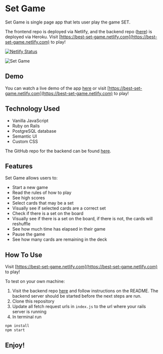 # Set Game

Set Game is single page app that lets user play the game SET.

The frontend repo is deployed via Netlify, and the backend repo ([here](https://github.com/aresnik11/set-game-backend)) is deployed via Heroku. Visit [https://best-set-game.netlify.com](https://best-set-game.netlify.com) to play!

[![Netlify Status](https://api.netlify.com/api/v1/badges/1c669172-c73c-444c-af63-03d51895a8c8/deploy-status)](https://app.netlify.com/sites/best-set-game/deploys)

![Set Game](https://user-images.githubusercontent.com/8761638/69589475-2f4b0200-0fba-11ea-8f41-5a131079261f.png)

## Demo

You can watch a live demo of the app [here](#) or visit [https://best-set-game.netlify.com](https://best-set-game.netlify.com) to play!

## Technology Used

* Vanilla JavaScript
* Ruby on Rails
* PostgreSQL database
* Semantic UI
* Custom CSS

The GitHub repo for the backend can be found [here](https://github.com/aresnik11/set-game-backend).

## Features

Set Game allows users to:

* Start a new game
* Read the rules of how to play
* See high scores
* Select cards that may be a set
* Visually see if selected cards are a correct set
* Check if there is a set on the board
* Visually see if there is a set on the board, if there is not, the cards will reshuffle
* See how much time has elapsed in their game
* Pause the game
* See how many cards are remaining in the deck

## How To Use

Visit [https://best-set-game.netlify.com](https://best-set-game.netlify.com) to play!

To test on your own machine:
1. Visit the backend repo [here](https://github.com/aresnik11/set-game-backend) and follow instructions on the README. The backend server should be started before the next steps are run.
2. Clone this repository
3. Update all fetch request urls in `index.js` to the url where your rails server is running
4. In terminal run
```
npm install
npm start
```

## Enjoy!
